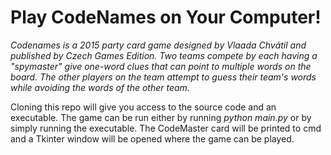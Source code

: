# Play CodeNames on Your Computer! 

*Codenames is a 2015 party card game designed by Vlaada Chvátil and published by Czech Games Edition. Two teams compete by each having a "spymaster" give one-word clues that can point to multiple words on the board. The other players on the team attempt to guess their team's words while avoiding the words of the other team.*

Cloning this repo will give you access to the source code and an executable. The game can be run either by running *python main.py* or by simply running the executable. The CodeMaster card will be printed to cmd and a Tkinter window will be opened where the game can be played.
